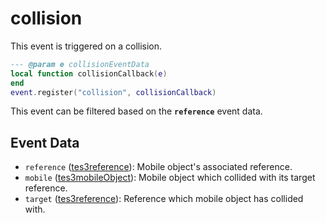 # collision

This event is triggered on a collision.

```lua
--- @param e collisionEventData
local function collisionCallback(e)
end
event.register("collision", collisionCallback)
```

This event can be filtered based on the **`reference`** event data.

## Event Data

* `reference` ([tes3reference](../../types/tes3reference)): Mobile object's associated reference.
* `mobile` ([tes3mobileObject](../../types/tes3mobileObject)): Mobile object which collided with its target reference.
* `target` ([tes3reference](../../types/tes3reference)): Reference which mobile object has collided with.

